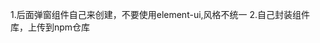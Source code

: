 <!--
 * @Descripttion: 
 * @version: 1.0.0
 * @Author: IT飞牛
 * @Date: 2021-08-12 21:39:28
 * @LastEditors: Please set LastEditors
 * @LastEditTime: 2021-08-17 22:02:10
-->
1.后面弹窗组件自己来创建，不要使用element-ui,风格不统一
2.自己封装组件库，上传到npm仓库